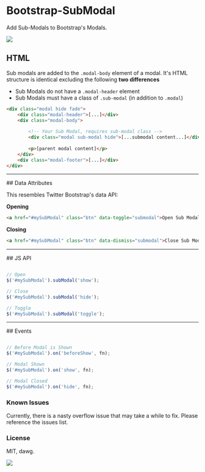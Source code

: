 Bootstrap-SubModal
==================

Add Sub-Modals to Bootstrap's Modals.

<img src="http://i.imgur.com/dUrRQfa.png">

## HTML

Sub modals are added to the `.modal-body` element of a modal. It's HTML structure is identical excluding the following **two differences**

* Sub Modals do not have a `.modal-header` element
* Sub Modals must have a class of `.sub-modal` (in addition to `.modal`)

```html
<div class="modal hide fade">
    <div class="modal-header">[...]</div>
    <div class="modal-body">
    
        <!-- Your Sub Modal, requires sub-modal class -->
        <div class="modal sub-modal hide">[...submodal content...]</div>
        
        <p>[parent modal content]</p>
    </div>
    <div class="modal-footer">[...]</div>
</div>
```
<hr />
## Data Attributes

This resembles Twitter Bootstrap's data API:

**Opening**
```html
<a href="#mySubModal" class="btn" data-toggle="submodal">Open Sub Modal</a>
```

**Closing**
```html
<a href="#mySubModal" class="btn" data-dismiss="submodal">Close Sub Modal</a>
```
<hr />
## JS API

```javascript

// Open
$('#mySubModal').subModal('show');

// Close
$('#mySubModal').subModal('hide');

// Toggle
$('#mySubModal').subModal('toggle');
```
<hr />
## Events

```javascript

// Before Modal is Shown
$('#mySubModal').on('beforeShow', fn);

// Modal Shown
$('#mySubModal').on('show', fn);

// Modal Closed
$('#mySubModal').on('hide', fn);
```

### Known Issues
Currently, there is a nasty overflow issue that may take a while to fix. Please reference the issues list.

### License

MIT, dawg.

<a href="https://twitter.com/grantmnz/status/316438440348622848"><img src="http://i.imgur.com/9IhCklp.jpg"></a>
